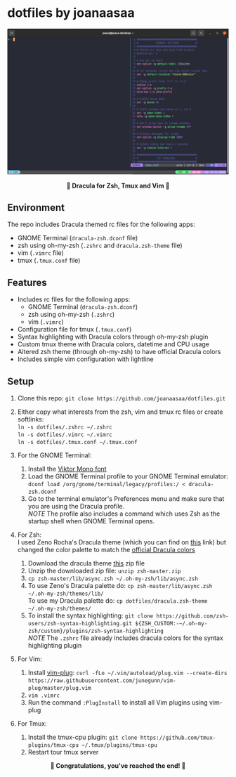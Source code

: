# dotfiles by joanaasaa

![Dracula for gnome-terminal, zsh, tmux and vim using Viktor Mono font](resources/screenshot.png "Dracula for gnome-terminal, zsh, tmux and vim using Viktor Mono font")
**<p align="center">🧛 Dracula for Zsh, Tmux and Vim 🧛</p>**

## Environment

The repo includes Dracula themed rc files for the following apps:
- GNOME Terminal (`dracula-zsh.dconf` file)
- zsh using oh-my-zsh (`.zshrc` and `dracula.zsh-theme` file)
- vim (`.vimrc` file)
- tmux (`.tmux.conf` file)

## Features

- Includes rc files for the following apps:
    - GNOME Terminal (`dracula-zsh.dconf`)
    - zsh using oh-my-zsh (`.zshrc`)
    - vim (`.vimrc`)
- Configuration file for tmux (`.tmux.conf`)
- Syntax highlighting with Dracula colors through oh-my-zsh plugin
- Custom tmux theme with Dracula colors, datetime and CPU usage
- Altered zsh theme (through oh-my-zsh) to have official Dracula colors
- Includes simple vim configuration with lightline

## Setup

1. Clone this repo: `git clone https://github.com/joanaasaa/dotfiles.git` 

2. Either copy what interests from the zsh, vim and tmux rc files or create softlinks:\
`ln -s dotfiles/.zshrc ~/.zshrc` \
`ln -s dotfiles/.vimrc ~/.vimrc` \
`ln -s dotfiles/.tmux.conf ~/.tmux.conf`

3. For the GNOME Terminal:
    1. Install the [Viktor Mono font](https://rubjo.github.io/victor-mono/)
    2. Load the GNOME Terminal profile to your GNOME Terminal emulator: `dconf load /org/gnome/terminal/legacy/profiles:/ < dracula-zsh.dconf`
    3. Go to the terminal emulator's Preferences menu and make sure that you are using the Dracula profile.\
    _NOTE_ The profile also includes a command which uses Zsh as the startup shell when GNOME Terminal opens.

4. For Zsh:\
I used Zeno Rocha's Dracula theme (which you can find on [this](https://draculatheme.com/zsh) link) but changed the color palette to match the [official Dracula colors](https://draculatheme.com/contribute#color-palette)
    1. Download the dracula theme [this](https://github.com/dracula/zsh/archive/master.zip) zip file
    2. Unzip the downloaded zip file: `unzip zsh-master.zip`
    3. `cp zsh-master/lib/async.zsh ~/.oh-my-zsh/lib/async.zsh`
    4. To use Zeno's Dracula palette do: `cp zsh-master/lib/async.zsh ~/.oh-my-zsh/themes/lib/`\
    To use my Dracula palette do: `cp dotfiles/dracula.zsh-theme ~/.oh-my-zsh/themes/`
    5. To install the syntax highlighting: `git clone https://github.com/zsh-users/zsh-syntax-highlighting.git ${ZSH_CUSTOM:-~/.oh-my-zsh/custom}/plugins/zsh-syntax-highlighting`\
    _NOTE_ The `.zshrc` file already includes     dracula colors for the syntax highlighting plugin

5. For Vim:
    1. Install [vim-plug](https://github.com/junegunn/vim-plug): `curl -fLo ~/.vim/autoload/plug.vim --create-dirs https://raw.githubusercontent.com/junegunn/vim-plug/master/plug.vim`
    2. `vim .vimrc`
    3. Run the command `:PlugInstall` to install all Vim plugins using vim-plug

6. For Tmux:
    1. Install the tmux-cpu plugin: `git clone https://github.com/tmux-plugins/tmux-cpu ~/.tmux/plugins/tmux-cpu`
    2. Restart tour tmux server
      

**<p align="center">🎉 Congratulations, you've reached the end! 🎉</p>**